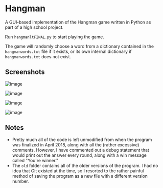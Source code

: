 # Hangman
A GUI-based implementation of the Hangman game written in Python as part of a high school project.

Run `hangmanltFINAL.py` to start playing the game. 

The game will randomly choose a word from a dictionary contained in the `hangmanwords.txt` file if it exists, or its own internal dictionary if `hangmanwords.txt` does not exist.

## Screenshots

![image](https://user-images.githubusercontent.com/54054879/184562354-6a049f4d-17b4-4c4d-8e6e-d938f214cff4.png)

![image](https://user-images.githubusercontent.com/54054879/184562375-9a0d3667-35c4-4052-8194-a50e0827c341.png)

![image](https://user-images.githubusercontent.com/54054879/184562433-319a0688-da24-4cc7-ad49-2d4a318e4cb2.png)

![image](https://user-images.githubusercontent.com/54054879/184562479-73870741-3dd9-4584-8013-be95b0ab5d40.png)

## Notes
* Pretty much all of the code is left unmodified from when the program was finalized in April 2018, along with all the (rather excessive) comments. However, I have commented out a debug statement that would print out the answer every round, along with a win message called "You're winner." 
* The `old` folder contains all of the older versions of the program. I had no idea that Git existed at the time, so I resorted to the rather painful method of saving the program as a new file with a different version number.
